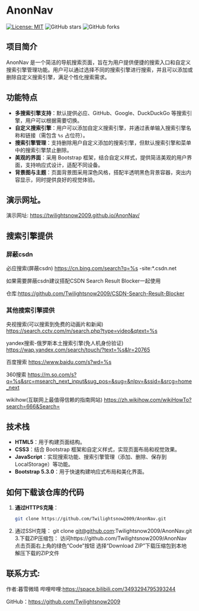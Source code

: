 # AnonNav
[![License: MIT](https://img.shields.io/badge/License-MIT-yellow.svg)](https://opensource.org/licenses/MIT)
![GitHub stars](https://img.shields.io/github/stars/Twilightsnow2009/AnonNav?style=social)
![GitHub forks](https://img.shields.io/github/forks/Twilightsnow2009/AnonNav?style=social)

## 项目简介
AnonNav 是一个简洁的导航搜索页面，旨在为用户提供便捷的搜索入口和自定义搜索引擎管理功能。用户可以通过选择不同的搜索引擎进行搜索，并且可以添加或删除自定义搜索引擎，满足个性化搜索需求。

## 功能特点
- **多搜索引擎支持**：默认提供必应、GitHub、Google、DuckDuckGo 等搜索引擎，用户可以根据需要切换。
- **自定义搜索引擎**：用户可以添加自定义搜索引擎，并通过表单输入搜索引擎名称和链接（需包含 `%s` 占位符）。
- **搜索引擎管理**：支持删除用户自定义添加的搜索引擎，但默认搜索引擎和菜单中的搜索引擎禁止删除。
- **美观的界面**：采用 Bootstrap 框架，结合自定义样式，提供简洁美观的用户界面，支持响应式设计，适配不同设备。
- **背景图与主题**：页面背景图采用深色风格，搭配半透明黑色背景容器，突出内容显示，同时提供良好的视觉体验。

## 演示网址。
演示网址: https://twilightsnow2009.github.io/AnonNav/

## 搜索引擎提供
### 屏蔽csdn
必应搜索(屏蔽csdn) 
https://cn.bing.com/search?q=%s -site:*.csdn.net

如果需要屏蔽csdn建议搭配CSDN Search Result Blocker一起使用

仓库:https://github.com/Twilightsnow2009/CSDN-Search-Result-Blocker

### 其他搜索引擎提供
央视搜索(可以搜索到免费的动画片和新闻)
https://search.cctv.com/m/search.php?type=video&qtext=%s

yandex搜索-俄罗斯本土搜索引擎(免人机身份验证)
https://wap.yandex.com/search/touch/?text=%s&lr=20765

百度搜索
https://www.baidu.com/s?wd=%s 

360搜索
https://m.so.com/s?q=%s&src=msearch_next_input&sug_pos=&sug=&nlpv=&ssid=&srcg=home_next

wikihow(互联网上最值得信赖的指南网站)
https://zh.wikihow.com/wikiHowTo?search=666&Search=



## 技术栈
- **HTML5**：用于构建页面结构。
- **CSS3**：结合 Bootstrap 框架和自定义样式，实现页面布局和视觉效果。
- **JavaScript**：实现搜索功能、搜索引擎管理（添加、删除、保存到 LocalStorage）等功能。
- **Bootstrap 5.3.0**：用于快速构建响应式布局和美化界面。

## 如何下载该仓库的代码
1. **通过HTTPS克隆**：
   ```bash
   git clone https://github.com/Twilightsnow2009/AnonNav.git
 2.  通过SSH克隆：
  git clone git@github.com:Twilightsnow2009/AnonNav.git
3.下载ZIP压缩包：
访问https://github.com/Twilightsnow2009/AnonNav
点击页面右上角的绿色“Code”按钮
选择“Download ZIP”下载压缩包到本地
解压下载的ZIP文件

## 联系方式:
作者:暮雪微晴
哔哩哔哩:https://space.bilibili.com/3493294795393244

GitHub：https://github.com/Twilightsnow2009
